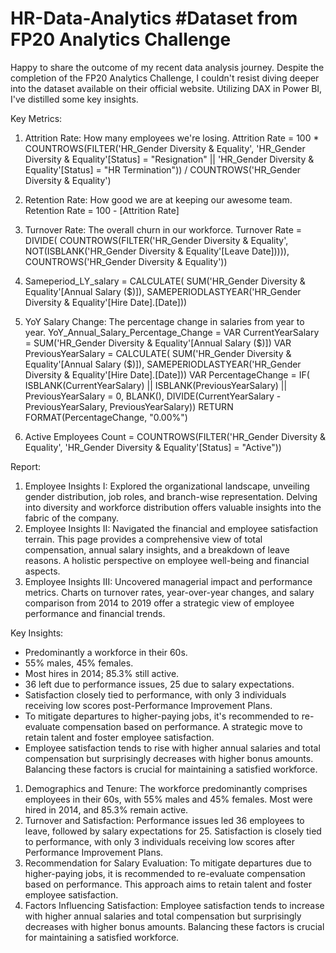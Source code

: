 # HR-Data-Analytics #Dataset from FP20 Analytics Challenge

Happy to share the outcome of my recent data analysis journey. Despite the completion of the FP20 Analytics Challenge, I couldn't resist diving deeper into the dataset available on their official website. Utilizing DAX in Power BI, I've distilled some key insights.

Key Metrics:
1. Attrition Rate: How many employees we're losing.
Attrition Rate = 
   100 * COUNTROWS(FILTER('HR_Gender Diversity & Equality', 'HR_Gender Diversity & Equality'[Status] = "Resignation" || 'HR_Gender Diversity & Equality'[Status] = "HR Termination")) / COUNTROWS('HR_Gender Diversity & Equality')
   
2. Retention Rate: How good we are at keeping our awesome team.
Retention Rate = 100 - [Attrition Rate]

3. Turnover Rate: The overall churn in our workforce.
Turnover Rate = 
    DIVIDE(
        COUNTROWS(FILTER('HR_Gender Diversity & Equality', NOT(ISBLANK('HR_Gender Diversity & Equality'[Leave Date])))),
        COUNTROWS('HR_Gender Diversity & Equality'))

4. Sameperiod_LY_salary = 
    CALCULATE(
        SUM('HR_Gender Diversity & Equality'[Annual Salary ($)]),
        SAMEPERIODLASTYEAR('HR_Gender Diversity & Equality'[Hire Date].[Date]))

5. YoY Salary Change: The percentage change in salaries from year to year.
YoY_Annual_Salary_Percentage_Change = 
VAR CurrentYearSalary = SUM('HR_Gender Diversity & Equality'[Annual Salary ($)])
VAR PreviousYearSalary = CALCULATE(
    SUM('HR_Gender Diversity & Equality'[Annual Salary ($)]),
    SAMEPERIODLASTYEAR('HR_Gender Diversity & Equality'[Hire Date].[Date]))
VAR PercentageChange = 
    IF(
        ISBLANK(CurrentYearSalary) || ISBLANK(PreviousYearSalary) || PreviousYearSalary = 0,
        BLANK(),
        DIVIDE(CurrentYearSalary - PreviousYearSalary, PreviousYearSalary))
RETURN
    FORMAT(PercentageChange, "0.00%")

6. Active Employees Count = 
    COUNTROWS(FILTER('HR_Gender Diversity & Equality', 'HR_Gender Diversity & Equality'[Status] = "Active"))

Report: 
1. Employee Insights I: Explored the organizational landscape, unveiling gender distribution, job roles, and branch-wise representation. Delving into diversity and workforce distribution offers valuable insights into the fabric of the company.
2. Employee Insights II: Navigated the financial and employee satisfaction terrain. This page provides a comprehensive view of total compensation, annual salary insights, and a breakdown of leave reasons. A holistic perspective on employee well-being and financial aspects.
3. Employee Insights III: Uncovered managerial impact and performance metrics. Charts on turnover rates, year-over-year changes, and salary comparison from 2014 to 2019 offer a strategic view of employee performance and financial trends.

Key Insights:
* Predominantly a workforce in their 60s.
* 55% males, 45% females.
* Most hires in 2014; 85.3% still active.
* 36 left due to performance issues, 25 due to salary expectations.
* Satisfaction closely tied to performance, with only 3 individuals receiving low scores post-Performance Improvement Plans.
* To mitigate departures to higher-paying jobs, it's recommended to re-evaluate compensation based on performance. A strategic move to retain talent and foster employee satisfaction.
* Employee satisfaction tends to rise with higher annual salaries and total compensation but surprisingly decreases with higher bonus amounts. Balancing these factors is crucial for maintaining a satisfied workforce.

1. Demographics and Tenure: The workforce predominantly comprises employees in their 60s, with 55% males and 45% females. Most were hired in 2014, and 85.3% remain active.
2. Turnover and Satisfaction: Performance issues led 36 employees to leave, followed by salary expectations for 25. Satisfaction is closely tied to performance, with only 3 individuals receiving low scores after Performance Improvement Plans.
3. Recommendation for Salary Evaluation: To mitigate departures due to higher-paying jobs, it is recommended to re-evaluate compensation based on performance. This approach aims to retain talent and foster employee satisfaction.
4. Factors Influencing Satisfaction: Employee satisfaction tends to increase with higher annual salaries and total compensation but surprisingly decreases with higher bonus amounts. Balancing these factors is crucial for maintaining a satisfied workforce.
